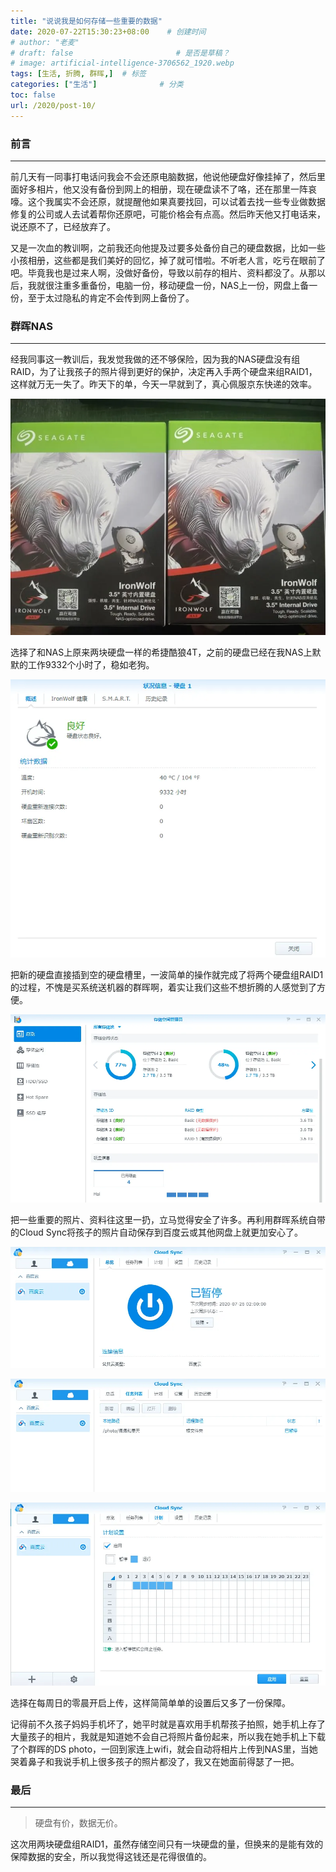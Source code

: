 ```yaml
---
title: "说说我是如何存储一些重要的数据"
date: 2020-07-22T15:30:23+08:00    # 创建时间
# author: "老麦"
# draft: false                       # 是否是草稿？
# image: artificial-intelligence-3706562_1920.webp
tags: [生活, 折腾, 群晖,]  # 标签
categories: ["生活"]              # 分类
toc: false
url: /2020/post-10/
---
```


### 前言

------

前几天有一同事打电话问我会不会还原电脑数据，他说他硬盘好像挂掉了，然后里面好多相片，他又没有备份到网上的相册，现在硬盘读不了咯，还在那里一阵哀嚎。这个我属实不会还原，就提醒他如果真要找回，可以试着去找一些专业做数据修复的公司或人去试着帮你还原吧，可能价格会有点高。然后昨天他又打电话来，说还原不了，已经放弃了。

又是一次血的教训啊，之前我还向他提及过要多处备份自己的硬盘数据，比如一些小孩相册，这些都是我们美好的回忆，掉了就可惜啦。不听老人言，吃亏在眼前了吧。毕竟我也是过来人啊，没做好备份，导致以前存的相片、资料都没了。从那以后，我就很注重多重备份，电脑一份，移动硬盘一份，NAS上一份，网盘上备一份，至于太过隐私的肯定不会传到网上备份了。

### 群晖NAS

------

经我同事这一教训后，我发觉我做的还不够保险，因为我的NAS硬盘没有组RAID，为了让我孩子的照片得到更好的保护，决定再入手两个硬盘来组RAID1，这样就万无一失了。昨天下的单，今天一早就到了，真心佩服京东快递的效率。

![](postImages/laomai/2023/02/27/163fc19b07b9c1-1.webp)

选择了和NAS上原来两块硬盘一样的希捷酷狼4T，之前的硬盘已经在我NAS上默默的工作9332个小时了，稳如老狗。

![](postImages/laomai/2023/02/27/163fc19b08171e-1.webp)

把新的硬盘直接插到空的硬盘槽里，一波简单的操作就完成了将两个硬盘组RAID1的过程，不愧是买系统送机器的群晖啊，着实让我们这些不想折腾的人感觉到了方便。

![](postImages/laomai/2023/02/27/163fc19b08865b-1.webp)

把一些重要的照片、资料往这里一扔，立马觉得安全了许多。再利用群晖系统自带的Cloud Sync将孩子的照片自动保存到百度云或其他网盘上就更加安心了。

![](postImages/laomai/2023/02/27/163fc19b090d1d-1.webp)

![](postImages/laomai/2023/02/27/163fc19b09820f-1.webp)

![](postImages/laomai/2023/02/27/163fc19b09e91b-1.webp)

选择在每周日的零晨开启上传，这样简简单单的设置后又多了一份保障。

记得前不久孩子妈妈手机坏了，她平时就是喜欢用手机帮孩子拍照，她手机上存了大量孩子的相片，我就是知道她不会自己将照片备份起来，所以我在她手机上下载了个群晖的DS photo，一回到家连上wifi，就会自动将相片上传到NAS里，当她哭着鼻子和我说手机上很多孩子的照片都没了，我又在她面前得瑟了一把。

### 最后

------

> 硬盘有价，数据无价。

这次用两块硬盘组RAID1，虽然存储空间只有一块硬盘的量，但换来的是能有效的保障数据的安全，所以我觉得这钱还是花得很值的。